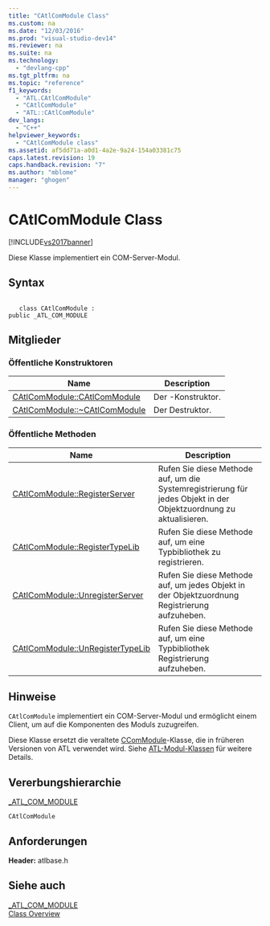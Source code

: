 ```yaml
---
title: "CAtlComModule Class"
ms.custom: na
ms.date: "12/03/2016"
ms.prod: "visual-studio-dev14"
ms.reviewer: na
ms.suite: na
ms.technology: 
  - "devlang-cpp"
ms.tgt_pltfrm: na
ms.topic: "reference"
f1_keywords: 
  - "ATL.CAtlComModule"
  - "CAtlComModule"
  - "ATL::CAtlComModule"
dev_langs: 
  - "C++"
helpviewer_keywords: 
  - "CAtlComModule class"
ms.assetid: af5dd71a-a0d1-4a2e-9a24-154a03381c75
caps.latest.revision: 19
caps.handback.revision: "7"
ms.author: "mblome"
manager: "ghogen"
---
```

# CAtlComModule Class
[!INCLUDE[vs2017banner](../../assembler/inline/includes/vs2017banner.md)]

Diese Klasse implementiert ein COM\-Server\-Modul.  
  
## Syntax  
  
```  
  
   class CAtlComModule :  
public _ATL_COM_MODULE  
```  
  
## Mitglieder  
  
### Öffentliche Konstruktoren  
  
|Name|Description|  
|----------|-----------------|  
|[CAtlComModule::CAtlComModule](../Topic/CAtlComModule::CAtlComModule.md)|Der \-Konstruktor.|  
|[CAtlComModule::~CAtlComModule](../Topic/CAtlComModule::~CAtlComModule.md)|Der Destruktor.|  
  
### Öffentliche Methoden  
  
|Name|Description|  
|----------|-----------------|  
|[CAtlComModule::RegisterServer](../Topic/CAtlComModule::RegisterServer.md)|Rufen Sie diese Methode auf, um die Systemregistrierung für jedes Objekt in der Objektzuordnung zu aktualisieren.|  
|[CAtlComModule::RegisterTypeLib](../Topic/CAtlComModule::RegisterTypeLib.md)|Rufen Sie diese Methode auf, um eine Typbibliothek zu registrieren.|  
|[CAtlComModule::UnregisterServer](../Topic/CAtlComModule::UnregisterServer.md)|Rufen Sie diese Methode auf, um jedes Objekt in der Objektzuordnung Registrierung aufzuheben.|  
|[CAtlComModule::UnRegisterTypeLib](../Topic/CAtlComModule::UnRegisterTypeLib.md)|Rufen Sie diese Methode auf, um eine Typbibliothek Registrierung aufzuheben.|  
  
## Hinweise  
 `CAtlComModule` implementiert ein COM\-Server\-Modul und ermöglicht einem Client, um auf die Komponenten des Moduls zuzugreifen.  
  
 Diese Klasse ersetzt die veraltete [CComModule](../../atl/reference/ccommodule-class.md)\-Klasse, die in früheren Versionen von ATL verwendet wird.  Siehe [ATL\-Modul\-Klassen](../../atl/atl-module-classes.md) für weitere Details.  
  
## Vererbungshierarchie  
 [\_ATL\_COM\_MODULE](../Topic/_ATL_COM_MODULE.md)  
  
 `CAtlComModule`  
  
## Anforderungen  
 **Header:** atlbase.h  
  
## Siehe auch  
 [\_ATL\_COM\_MODULE](../Topic/_ATL_COM_MODULE.md)   
 [Class Overview](../../atl/atl-class-overview.md)